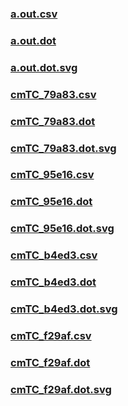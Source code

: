 ### [a.out.csv](a.out.csv)
### [a.out.dot](a.out.dot)
### [a.out.dot.svg](a.out.dot.svg)
### [cmTC_79a83.csv](cmTC_79a83.csv)
### [cmTC_79a83.dot](cmTC_79a83.dot)
### [cmTC_79a83.dot.svg](cmTC_79a83.dot.svg)
### [cmTC_95e16.csv](cmTC_95e16.csv)
### [cmTC_95e16.dot](cmTC_95e16.dot)
### [cmTC_95e16.dot.svg](cmTC_95e16.dot.svg)
### [cmTC_b4ed3.csv](cmTC_b4ed3.csv)
### [cmTC_b4ed3.dot](cmTC_b4ed3.dot)
### [cmTC_b4ed3.dot.svg](cmTC_b4ed3.dot.svg)
### [cmTC_f29af.csv](cmTC_f29af.csv)
### [cmTC_f29af.dot](cmTC_f29af.dot)
### [cmTC_f29af.dot.svg](cmTC_f29af.dot.svg)
